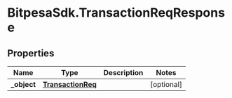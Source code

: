 # BitpesaSdk.TransactionReqResponse

## Properties
Name | Type | Description | Notes
------------ | ------------- | ------------- | -------------
**_object** | [**TransactionReq**](TransactionReq.md) |  | [optional] 


